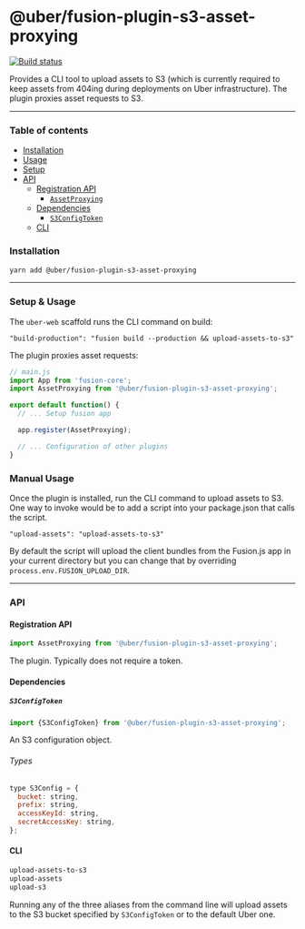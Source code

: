 # @uber/fusion-plugin-s3-asset-proxying

[![Build status](https://badge.buildkite.com/e962e49f800a98e953516b0d036bc66501ccb5e90dcd7eff2f.svg?branch=master)](https://buildkite.com/uber/fusionjs)

Provides a CLI tool to upload assets to S3 (which is currently required to keep assets from 404ing during deployments on Uber infrastructure). The plugin proxies asset requests to S3.

---

### Table of contents

* [Installation](#installation)
* [Usage](#usage)
* [Setup](#setup)
* [API](#api)
  * [Registration API](#registration-api)
    * [`AssetProxying`](#assetproxying)
  * [Dependencies](#dependencies)
    * [`S3ConfigToken`](#s3configtoken)
  * [CLI](#cli)

### Installation

```sh
yarn add @uber/fusion-plugin-s3-asset-proxying
```

---

### Setup & Usage

The `uber-web` scaffold runs the CLI command on build:

```
"build-production": "fusion build --production && upload-assets-to-s3"
```

The plugin proxies asset requests:

```js
// main.js
import App from 'fusion-core';
import AssetProxying from '@uber/fusion-plugin-s3-asset-proxying';

export default function() {
  // ... Setup fusion app

  app.register(AssetProxying);

  // ... Configuration of other plugins
}
```

### Manual Usage

Once the plugin is installed, run the CLI command to upload assets to S3. One way to invoke would be to add a script into your package.json that calls the script.

```
"upload-assets": "upload-assets-to-s3"
```

By default the script will upload the client bundles from the Fusion.js app in your current directory but you can change that by overriding `process.env.FUSION_UPLOAD_DIR`.

---

### API

#### Registration API

```js
import AssetProxying from '@uber/fusion-plugin-s3-asset-proxying';
```

The plugin. Typically does not require a token.

#### Dependencies

##### `S3ConfigToken`

```js
import {S3ConfigToken} from '@uber/fusion-plugin-s3-asset-proxying';
```

An S3 configuration object.

###### Types

```js
type S3Config = {
  bucket: string,
  prefix: string,
  accessKeyId: string,
  secretAccessKey: string,
};
```

#### CLI

```sh
upload-assets-to-s3
upload-assets
upload-s3
```

Running any of the three aliases from the command line will upload assets to the S3 bucket specified by `S3ConfigToken` or to the default Uber one.
